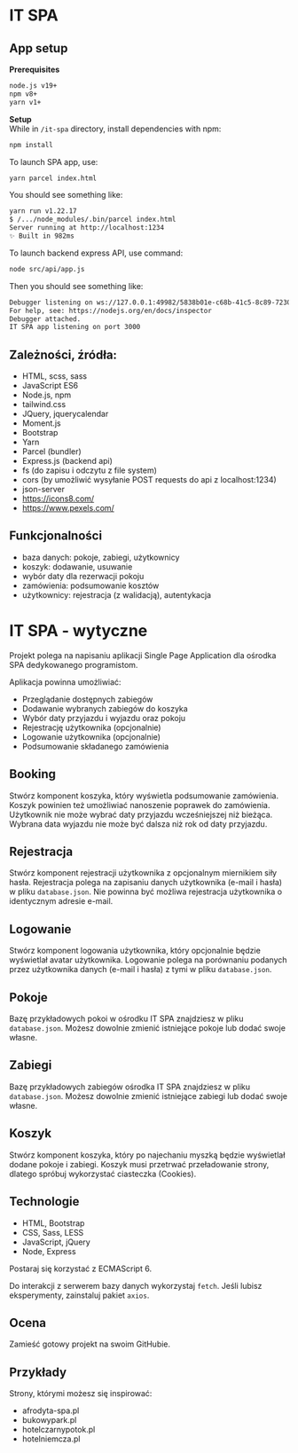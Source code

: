 # IT SPA

## App setup

**Prerequisites**

```bash
node.js v19+
npm v8+
yarn v1+
```

**Setup**
<br>
While in `/it-spa` directory, install dependencies with npm:

```bash
npm install
```

To launch SPA app, use:

```bash
yarn parcel index.html
```

You should see something like:

```bash
yarn run v1.22.17
$ /.../node_modules/.bin/parcel index.html
Server running at http://localhost:1234
✨ Built in 982ms
```

To launch backend express API, use command:

```bash
node src/api/app.js
```

Then you should see something like:

```bash
Debugger listening on ws://127.0.0.1:49982/5838b01e-c68b-41c5-8c89-7230fb8cd18a
For help, see: https://nodejs.org/en/docs/inspector
Debugger attached.
IT SPA app listening on port 3000
```

## Zależności, źródła:

- HTML, scss, sass
- JavaScript ES6
- Node.js, npm
- tailwind.css
- JQuery, jquerycalendar
- Moment.js
- Bootstrap
- Yarn
- Parcel (bundler)
- Express.js (backend api)
- fs (do zapisu i odczytu z file system)
- cors (by umożliwić wysyłanie POST requests do api z localhost:1234)
- json-server
- https://icons8.com/
- https://www.pexels.com/

## Funkcjonalności

- baza danych: pokoje, zabiegi, użytkownicy
- koszyk: dodawanie, usuwanie
- wybór daty dla rezerwacji pokoju
- zamówienia: podsumowanie kosztów
- użytkownicy: rejestracja (z walidacją), autentykacja

# IT SPA - wytyczne

Projekt polega na napisaniu aplikacji Single Page Application dla ośrodka SPA dedykowanego programistom.

Aplikacja powinna umożliwiać:

- Przeglądanie dostępnych zabiegów
- Dodawanie wybranych zabiegów do koszyka
- Wybór daty przyjazdu i wyjazdu oraz pokoju
- Rejestrację użytkownika (opcjonalnie)
- Logowanie użytkownika (opcjonalnie)
- Podsumowanie składanego zamówienia

## Booking

Stwórz komponent koszyka, który wyświetla podsumowanie zamówienia.
Koszyk powinien też umożliwiać nanoszenie poprawek do zamówienia.
Użytkownik nie może wybrać daty przyjazdu wcześniejszej niż bieżąca.
Wybrana data wyjazdu nie może być dalsza niż rok od daty przyjazdu.

## Rejestracja

Stwórz komponent rejestracji użytkownika z opcjonalnym miernikiem siły hasła.
Rejestracja polega na zapisaniu danych użytkownika (e-mail i hasła) w pliku `database.json`.
Nie powinna być możliwa rejestracja użytkownika o identycznym adresie e-mail.

## Logowanie

Stwórz komponent logowania użytkownika, który opcjonalnie będzie wyświetlał avatar użytkownika.
Logowanie polega na porównaniu podanych przez użytkownika danych (e-mail i hasła) z tymi w pliku `database.json`.

## Pokoje

Bazę przykładowych pokoi w ośrodku IT SPA znajdziesz w pliku `database.json`.
Możesz dowolnie zmienić istniejące pokoje lub dodać swoje własne.

## Zabiegi

Bazę przykładowych zabiegów ośrodka IT SPA znajdziesz w pliku `database.json`.
Możesz dowolnie zmienić istniejące zabiegi lub dodać swoje własne.

## Koszyk

Stwórz komponent koszyka, który po najechaniu myszką będzie wyświetlał dodane pokoje i zabiegi.
Koszyk musi przetrwać przeładowanie strony, dlatego spróbuj wykorzystać ciasteczka (Cookies).

## Technologie

- HTML, Bootstrap
- CSS, Sass, LESS
- JavaScript, jQuery
- Node, Express

Postaraj się korzystać z ECMAScript 6.

Do interakcji z serwerem bazy danych wykorzystaj `fetch`.
Jeśli lubisz eksperymenty, zainstaluj pakiet `axios`.

## Ocena

Zamieść gotowy projekt na swoim GitHubie.

## Przykłady

Strony, którymi możesz się inspirować:

- afrodyta-spa.pl
- bukowypark.pl
- hotelczarnypotok.pl
- hotelniemcza.pl
